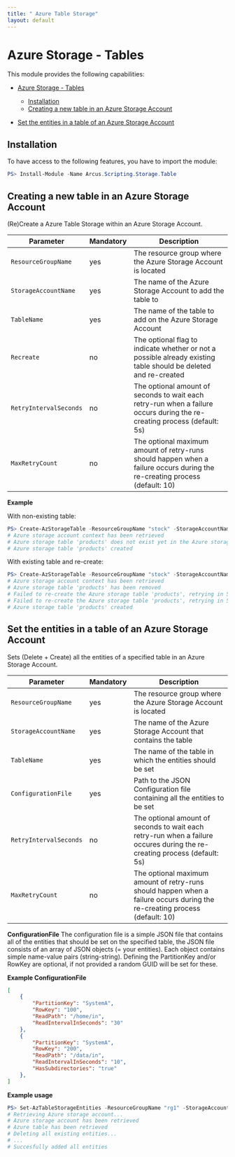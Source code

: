 ```yaml
---
title: " Azure Table Storage"
layout: default
---
```


# Azure Storage - Tables

This module provides the following capabilities:
- [Azure Storage - Tables](#azure-storage---tables)
  - [Installation](#installation)
  - [Creating a new table in an Azure Storage Account](#creating-a-new-table-in-an-azure-storage-account)

- [Set the entities in a table of an Azure Storage Account](#set-the-entities-in-a-table-of-an-azure-storage-account)

## Installation

To have access to the following features, you have to import the module:

```powershell
PS> Install-Module -Name Arcus.Scripting.Storage.Table
```

## Creating a new table in an Azure Storage Account

(Re)Create a Azure Table Storage within an Azure Storage Account.

| Parameter              | Mandatory | Description                                                                                                                |
| ---------------------- | --------- | -------------------------------------------------------------------------------------------------------------------------- |
| `ResourceGroupName`    | yes       | The resource group where the Azure Storage Account is located                                                              |
| `StorageAccountName`   | yes       | The name of the Azure Storage Account to add the table to                                                                  |
| `TableName`            | yes       | The name of the table to add on the Azure Storage Account                                                                  |
| `Recreate`             | no        | The optional flag to indicate whether or not a possible already existing table should be deleted and re-created            |
| `RetryIntervalSeconds` | no        | The optional amount of seconds to wait each retry-run when a failure occurs during the re-creating process (default: 5s)  |
| `MaxRetryCount`        | no        | The optional maximum amount of retry-runs should happen when a failure occurs during the re-creating process (default: 10) |

**Example**

With non-existing table:

```powershell
PS> Create-AzStorageTable -ResourceGroupName "stock" -StorageAccountName "admin" -TableName "products"
# Azure storage account context has been retrieved
# Azure storage table 'products' does not exist yet in the Azure storage account, so will create one
# Azure storage table 'products' created
```

With existing table and re-create:

```powershell
PS> Create-AzStorageTable -ResourceGroupName "stock" -StorageAccountName "admin" -TableName "products" -Recreate -RetryIntervalSeconds 3
# Azure storage account context has been retrieved
# Azure storage table 'products' has been removed
# Failed to re-create the Azure storage table 'products', retrying in 5 seconds...
# Failed to re-create the Azure storage table 'products', retrying in 5 seconds...
# Azure storage table 'products' created
```

## Set the entities in a table of an Azure Storage Account

Sets (Delete + Create) all the entities of a specified table in an Azure Storage Account.

| Parameter              | Mandatory | Description                                                                                                                |
| ---------------------- | --------- | -------------------------------------------------------------------------------------------------------------------------- |
| `ResourceGroupName`    | yes       | The resource group where the Azure Storage Account is located                                                              |
| `StorageAccountName`   | yes       | The name of the Azure Storage Account that contains the table                                                                  |
| `TableName`            | yes       | The name of the table in which the entities should be set                                                                  |
| `ConfigurationFile`             | yes        | Path to the JSON Configuration file containing all the entities to be set            |
| `RetryIntervalSeconds` | no        | The optional amount of seconds to wait each retry-run when a failure occures during the re-creating process (default: 5s)  |
| `MaxRetryCount`        | no        | The optional maximum amount of retry-runs should happen when a failure occurs during the re-creating process (default: 10) |


**ConfigurationFile**
The configuration file is a simple JSON file that contains all of the entities that should be set on the specified table, the JSON file consists of an array of JSON objects (= your entities). Each object contains simple name-value pairs (string-string). Defining the PartitionKey and/or RowKey are optional, if not provided a random GUID will be set for these.

**Example ConfigurationFile**

```json
[
    {
        "PartitionKey": "SystemA",
        "RowKey": "100",
        "ReadPath": "/home/in",
        "ReadIntervalInSeconds": "30"        
    },
    {
        "PartitionKey": "SystemA",
        "RowKey": "200",
        "ReadPath": "/data/in",
        "ReadIntervalInSeconds": "10",
        "HasSubdirectories": "true"       
    },
]
```

**Example usage**

```powershell
PS> Set-AzTableStorageEntities -ResourceGroupName "rg1" -StorageAccountName "storacc" -TableName "configtable" -ConfigurationFile "D:/somepath/entities.json"
# Retrieving Azure storage account...
# Azure storage account has been retrieved
# Azure table has been retrieved
# Deleting all existing entities...
# ...
# Succesfully added all entities
```